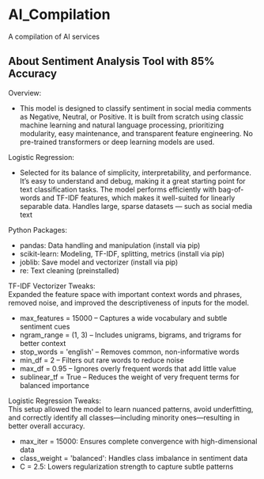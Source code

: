 # AI_Compilation
A compilation of AI services


## About Sentiment Analysis Tool with 85% Accuracy
Overview:  
- This model is designed to classify sentiment in social media comments as Negative, Neutral, or Positive. It is built from scratch using classic machine learning and natural language processing, prioritizing modularity, easy maintenance, and transparent feature engineering. No pre-trained transformers or deep learning models are used.
  
Logistic Regression:
- Selected for its balance of simplicity, interpretability, and performance. It’s easy to understand and debug, making it a great starting point for text classification tasks. The model performs efficiently with bag-of-words and TF-IDF features, which makes it well-suited for linearly separable data. Handles large, sparse datasets — such as social media text

Python Packages:
- pandas: Data handling and manipulation (install via pip)
- scikit-learn: Modeling, TF-IDF, splitting, metrics (install via pip)
- joblib: Save model and vectorizer (install via pip)
- re: Text cleaning (preinstalled)

TF-IDF Vectorizer Tweaks:  
Expanded the feature space with important context words and phrases, removed noise, and improved the descriptiveness of inputs for the model.
- max_features = 15000 – Captures a wide vocabulary and subtle sentiment cues
- ngram_range = (1, 3) – Includes unigrams, bigrams, and trigrams for better context
- stop_words = 'english' – Removes common, non-informative words
- min_df = 2 – Filters out rare words to reduce noise
- max_df = 0.95 – Ignores overly frequent words that add little value
- sublinear_tf = True – Reduces the weight of very frequent terms for balanced importance

Logistic Regression Tweaks:  
This setup allowed the model to learn nuanced patterns, avoid underfitting, and correctly identify all classes—including minority ones—resulting in better overall accuracy.
- max_iter = 15000: Ensures complete convergence with high-dimensional data
- class_weight = 'balanced': Handles class imbalance in sentiment data
- C = 2.5: Lowers regularization strength to capture subtle patterns

